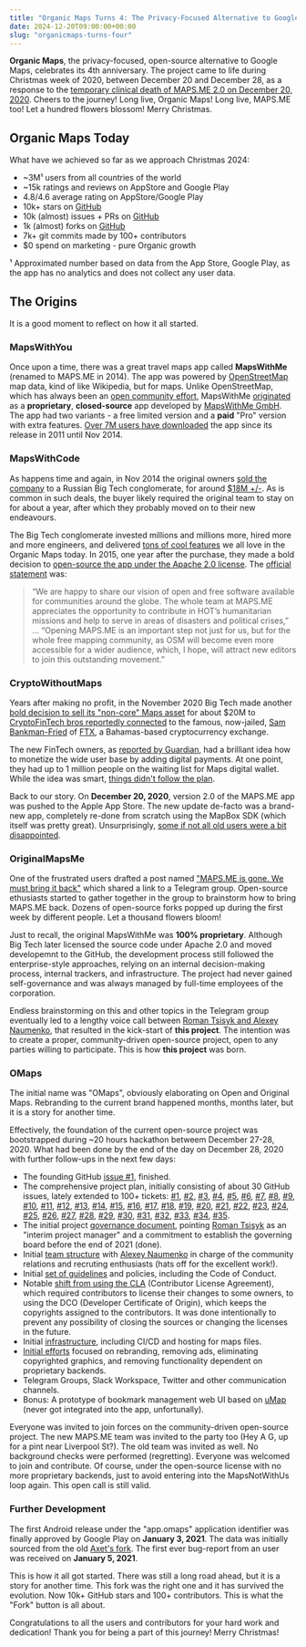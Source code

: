 ```yaml
---
title: "Organic Maps Turns 4: The Privacy-Focused Alternative to Google Maps"
date: 2024-12-20T09:00:00+00:00
slug: "organicmaps-turns-four"
---
```


**Organic Maps**, the privacy-focused, open-source alternative to Google Maps, celebrates its 4th anniversary. The project came to life during Christmas week of 2020, between December 20 and December 28, as a response to the [temporary clinical death of MAPS.ME 2.0 on December 20, 2020](https://telegra.ph/What-happened-to-the-old-MAPSME-12-20). Cheers to the journey! Long live, Organic Maps! Long live, MAPS.ME too! Let a hundred flowers blossom! Merry Christmas.

## Organic Maps Today

What have we achieved so far as we approach Christmas 2024:

- ~3M¹ users from all countries of the world
- ~15k ratings and reviews on AppStore and Google Play
- 4.8/4.6 average rating on AppStore/Google Play
- 10k+ stars on [GitHub](https://github.com/organicmaps/organicmaps)
- 10k (almost) issues + PRs on [GitHub](https://github.com/organicmaps/organicmaps)
- 1k (almost) forks on [GitHub](https://github.com/organicmaps/organicmaps)
- 7k+ git commits made by 100+ contributors
- $0 spend on marketing - pure Organic growth

¹ Approximated number based on data from the App Store, Google Play, as the app has no analytics and does not collect any user data.

## The Origins

It is a good moment to reflect on how it all started.

### MapsWithYou

Once upon a time, there was a great travel maps app called **MapsWithMe** (renamed to MAPS.ME in 2014). The app was powered by [OpenStreetMap](https://wiki.openstreetmap.org/wiki/About_OpenStreetMap) map data, kind of like Wikipedia, but for maps. Unlike OpenStreetMap, which has always been an [open community effort](https://wiki.openstreetmap.org/wiki/About_OpenStreetMap), MapsWithMe [originated](https://wiki.openstreetmap.org/wiki/MAPS.ME/History) as a **proprietary**, **closed-source** app developed by [MapsWithMe GmbH](https://zh.chregister.ch/cr-portal/auszug/auszug.xhtml?uid=CHE-208.496.491). The app had two variants - a free limited version and a **paid** "Pro" version with extra features. [Over 7M users have downloaded](https://vk.company/en/press/releases/9209/) the app since its release in 2011 until Nov 2014.

### MapsWithCode

As happens time and again, in Nov 2014 the original owners [sold the company](https://www-rbc-ru.translate.goog/rbcfreenews/5464b2eacbb20ff538342f8f?_x_tr_sl=ru&_x_tr_tl=en&_x_tr_hl=en-US) to a Russian Big Tech conglomerate, for around [$18M +/-](https://vk.company/en/investors/info/10761/). As is common in such deals, the buyer likely required the original team to stay on for about a year, after which they probably moved on to their new endeavours.

The Big Tech conglomerate invested millions and millions more, hired more and more engineers, and delivered [tons of cool features](https://vk.company/en/press/releases/10100/) we all love in the Organic Maps today. In 2015, one year after the purchase, they made a bold decision to [open-source the app under the Apache 2.0 license](https://www.businesswire.com/news/home/20150930005526/en/MAPS.ME-Goes-Open-Source). The [official statement](https://www.businesswire.com/news/home/20150930005526/en/MAPS.ME-Goes-Open-Source) was:

> “We are happy to share our vision of open and free software available for communities around the globe. The whole team at MAPS.ME appreciates the opportunity to contribute in HOT’s humanitarian missions and help to serve in areas of disasters and political crises,” ... “Opening MAPS.ME is an important step not just for us, but for the whole free mapping community, as OSM will become even more accessible for a wider audience, which, I hope, will attract new editors to join this outstanding movement.” 

### CryptoWithoutMaps

Years after making no profit, in the November 2020 Big Tech made another [bold decision to sell its "non-core" Maps asset](https://vk.company/en/investors/info/10761/) for about $20M to [CryptoFinTech bros reportedly connected](https://www.theguardian.com/technology/2023/mar/26/caught-in-the-ftx-storm-how-a-crypto-high-flyer-fell-to-earth) to the famous, now-jailed, [Sam Bankman-Fried](https://www.justice.gov/opa/pr/samuel-bankman-fried-sentenced-25-years-his-orchestration-multiple-fraudulent-schemes) of [FTX](https://en.wikipedia.org/wiki/Bankruptcy_of_FTX), a Bahamas-based cryptocurrency exchange.

The new FinTech owners, as [reported by Guardian](https://www.theguardian.com/technology/2023/mar/26/caught-in-the-ftx-storm-how-a-crypto-high-flyer-fell-to-earth), had a brilliant idea how to monetize the wide user base by adding digital payments. At one point, they had up to 1 million people on the waiting list for Maps digital wallet. While the idea was smart, [things didn't follow the plan](https://www.theguardian.com/technology/2023/mar/26/caught-in-the-ftx-storm-how-a-crypto-high-flyer-fell-to-earth).

Back to our story. On **December 20, 2020**, version 2.0 of the MAPS.ME app was pushed to the Apple App Store. The new update de-facto was a brand-new app, completely re-done from scratch using the MapBox SDK (which itself was pretty great). Unsurprisingly, [some if not all old users were a bit disappointed](https://www.reddit.com/r/openstreetmap/comments/khsjqx/mapsme_seems_have_reached_its_end/).

### OriginalMapsMe

One of the frustrated users drafted a post named ["MAPS.ME is gone. We must bring it back"](https://telegra.ph/What-happened-to-the-old-MAPSME-12-20) which shared a link to a Telegram group. Open-source ethusiasts started to gather together in the group to brainstorm how to bring MAPS.ME back. Dozens of open-source forks popped up during the first week by different people. Let a thousand flowers bloom!

Just to recall, the original MapsWithMe was **100% proprietary**. Although Big Tech later licensed the source code under Apache 2.0 and moved developemnt to the GitHub, the development process still followed the enterprise-style approaches, relying on an internal decision-making process, internal trackers, and infrastructure. The project had never gained self-governance and was always managed by full-time employees of the corporation.

Endless brainstorming on this and other topics in the Telegram group eventually led to a lengthy voice call between [Roman Tsisyk and Alexey Naumenko](https://github.com/organicmaps/community/wiki/Members), that resulted in the kick-start of **this project**. The intention was to create a proper, community-driven open-source project, open to any parties willing to participate. This is how **this project** was born.

### OMaps

The initial name was "OMaps", obviously elaborating on Open and Original Maps. Rebranding to the current brand happened months, months later, but it is a story for another time.

Effectively, the foundation of the current open-source project was bootstrapped during ~20 hours hackathon betweem December 27-28, 2020. What had been done by the end of the day on December 28, 2020 with further follow-ups in the next few days:

- The founding GitHub [issue #1](https://github.com/organicmaps/organicmaps/issues/1), finished.
- The comprehensive project plan, initially consisting of about 30 GitHub issues, lately extended to 100+ tickets:
   [#1](https://github.com/organicmaps/organicmaps/issues/1), 
   [#2](https://github.com/organicmaps/organicmaps/issues/2), 
   [#3](https://github.com/organicmaps/organicmaps/issues/3), 
   [#4](https://github.com/organicmaps/organicmaps/issues/4), 
   [#5](https://github.com/organicmaps/organicmaps/issues/5), 
   [#6](https://github.com/organicmaps/organicmaps/issues/6), 
   [#7](https://github.com/organicmaps/organicmaps/issues/7), 
   [#8](https://github.com/organicmaps/organicmaps/issues/8), 
   [#9](https://github.com/organicmaps/organicmaps/issues/9), 
   [#10](https://github.com/organicmaps/organicmaps/issues/10), 
   [#11](https://github.com/organicmaps/organicmaps/issues/11), 
   [#12](https://github.com/organicmaps/organicmaps/issues/12), 
   [#13](https://github.com/organicmaps/organicmaps/issues/13), 
   [#14](https://github.com/organicmaps/organicmaps/issues/14), 
   [#15](https://github.com/organicmaps/organicmaps/issues/15), 
   [#16](https://github.com/organicmaps/organicmaps/issues/16), 
   [#17](https://github.com/organicmaps/organicmaps/issues/17), 
   [#18](https://github.com/organicmaps/organicmaps/issues/18), 
   [#19](https://github.com/organicmaps/organicmaps/issues/19), 
   [#20](https://github.com/organicmaps/organicmaps/issues/20), 
   [#21](https://github.com/organicmaps/organicmaps/issues/21), 
   [#22](https://github.com/organicmaps/organicmaps/issues/22), 
   [#23](https://github.com/organicmaps/organicmaps/issues/23), 
   [#24](https://github.com/organicmaps/organicmaps/issues/24), 
   [#25](https://github.com/organicmaps/organicmaps/issues/25), 
   [#26](https://github.com/organicmaps/organicmaps/issues/26), 
   [#27](https://github.com/organicmaps/organicmaps/issues/27), 
   [#28](https://github.com/organicmaps/organicmaps/issues/28), 
   [#29](https://github.com/organicmaps/organicmaps/issues/29), 
   [#30](https://github.com/organicmaps/organicmaps/issues/30), 
   [#31](https://github.com/organicmaps/organicmaps/issues/31), 
   [#32](https://github.com/organicmaps/organicmaps/issues/32), 
   [#33](https://github.com/organicmaps/organicmaps/issues/33), 
   [#34](https://github.com/organicmaps/organicmaps/issues/34), 
   [#35](https://github.com/organicmaps/organicmaps/issues/35).
- The initial project [governance document](https://github.com/organicmaps/community/wiki/Governance), pointing [Roman Tsisyk](https://github.com/organicmaps/community/wiki/Member:Roman-Tsisyk) as an "interim project manager" and a commitment to establish the governing board before the end of 2021 (done).
- Initial [team structure](https://github.com/organicmaps/community/wiki/Members) with [Alexey Naumenko](https://github.com/ooprizrakoo) in charge of the community relations and recruting enthusiasts (hats off for the excellent work!).
- Initial [set of guidelines](https://github.com/organicmaps/community/wiki/Commit-Messages) and policies, including the Code of Conduct.
- Notable [shift from using the CLA](https://github.com/organicmaps/organicmaps/issues/5) (Contributor License Agreement), which required contributors to license their changes to some owners, to using the DCO (Developer Certificate of Origin), which keeps the copyrights assigned to the contributors. It was done intentionally to prevent any possibility of closing the sources or changing the licenses in the future.
- Initial [infrastructure](https://github.com/organicmaps/community/wiki/Infrastructure), including CI/CD and hosting for maps files.
- [Initial efforts](https://github.com/organicmaps/organicmaps/commits/master/?since=2020-12-25&until=2021-01-04) focused on rebranding, removing ads, eliminating copyrighted graphics, and removing functionality dependent on proprietary backends.
- Telegram Groups, Slack Workspace, Twitter and other communication channels.
- Bonus: A prototype of bookmark management web UI based on [uMap](https://umap-project.org/) (never got integrated into the app, unfortunally).

Everyone was invited to join forces on the community-driven open-source project. The new MAPS.ME team was invited to the party too (Hey A G, up for a pint near Liverpool St?). The old team was invited as well. No background checks were performed (regretting). Everyone was welcomed to join and contribute. Of course, under the open-source license with no more proprietary backends, just to avoid entering into the MapsNotWithUs loop again. This open call is still valid.

### Further Development

The first Android release under the "app.omaps" application identifier was finally approved by Google Play on **January 3, 2021**. The data was initially sourced from the old [Axet's fork](https://gitlab.com/axet/omim/-/tree/master/tracking). The first ever bug-report from an user was received on  **January 5, 2021**.

This is how it all got started. There was still a long road ahead, but it is a story for another time. This fork was the right one and it has survived the evolution. Now 10k+ GitHub stars and 100+ contributors. This is what the "Fork" button is all about.

Congratulations to all the users and contributors for your hard work and dedication! Thank you for being a part of this journey! Merry Christmas!
